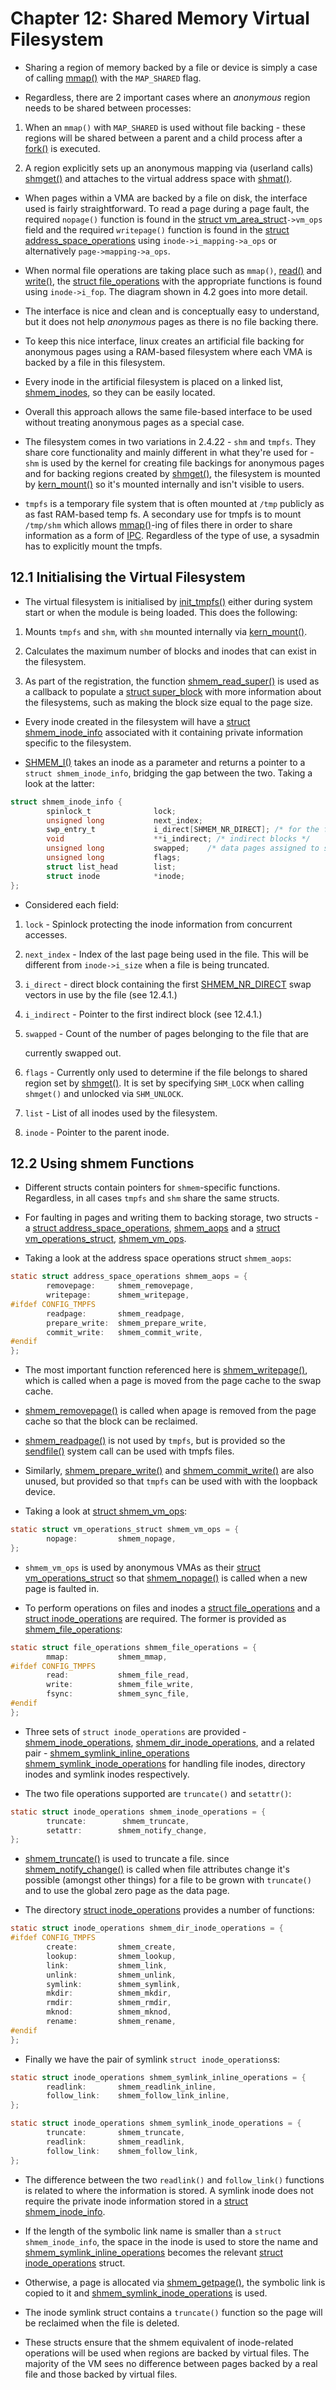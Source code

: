 # Chapter 12: Shared Memory Virtual Filesystem

* Sharing a region of memory backed by a file or device is simply a case of
  calling [mmap()][mmap] with the `MAP_SHARED` flag.

* Regardless, there are 2 important cases where an _anonymous_ region needs to
  be shared between processes:

1. When an `mmap()` with `MAP_SHARED` is used without file backing - these
   regions will be shared between a parent and a child process after a
   [fork()][fork] is executed.

2. A region explicitly sets up an anonymous mapping via (userland calls)
   [shmget()][shmget] and attaches to the virtual address space with
   [shmat()][shmat].

* When pages within a VMA are backed by a file on disk, the interface used is
  fairly straightforward. To read a page during a page fault, the required
  `nopage()` function is found in the
  [struct vm_area_struct][vm_area_struct]`->vm_ops` field and the required
  `writepage()` function is found in the
  [struct address_space_operations][address_space_operations] using
  `inode->i_mapping->a_ops` or alternatively `page->mapping->a_ops`.

* When normal file operations are taking place such as `mmap()`, [read()][read]
  and [write()][write], the [struct file_operations][file_operations] with the
  appropriate functions is found using `inode->i_fop`. The diagram shown in 4.2
  goes into more detail.

* The interface is nice and clean and is conceptually easy to understand, but it
  does not help _anonymous_ pages as there is no file backing there.

* To keep this nice interface, linux creates an artificial file backing for
  anonymous pages using a RAM-based filesystem where each VMA is backed by a
  file in this filesystem.

* Every inode in the artificial filesystem is placed on a linked list,
  [shmem_inodes][shmem_inodes], so they can be easily located.

* Overall this approach allows the same file-based interface to be used without
  treating anonymous pages as a special case.

* The filesystem comes in two variations in 2.4.22 - `shm` and `tmpfs`. They
  share core functionality and mainly different in what they're used for - `shm`
  is used by the kernel for creating file backings for anonymous pages and for
  backing regions created by [shmget()][shmget], the filesystem is mounted by
  [kern_mount()][kern_mount] so it's mounted internally and isn't visible to
  users.

* `tmpfs` is a temporary file system that is often mounted at `/tmp` publicly as
  as fast RAM-based temp fs. A secondary use for tmpfs is to mount `/tmp/shm`
  which allows [mmap()][mmap]-ing of files there in order to share information
  as a form of [IPC][ipc]. Regardless of the type of use, a sysadmin has to
  explicitly mount the tmpfs.

## 12.1 Initialising the Virtual Filesystem

* The virtual filesystem is initialised by [init_tmpfs()][init_tmpfs] either
  during system start or when the module is being loaded. This does the
  following:

1. Mounts `tmpfs` and `shm`, with `shm` mounted internally via
   [kern_mount()][kern_mount].

2. Calculates the maximum number of blocks and inodes that can exist in the
   filesystem.

3. As part of the registration, the function
   [shmem_read_super()][shmem_read_super] is used as a callback to populate a
   [struct super_block][super_block] with more information about the
   filesystems, such as making the block size equal to the page size.

* Every inode created in the filesystem will have a
  [struct shmem_inode_info][shmem_inode_info] associated with it containing
  private information specific to the filesystem.

* [SHMEM_I()][SHMEM_I] takes an inode as a parameter and returns a pointer to a
  `struct shmem_inode_info`, bridging the gap between the two. Taking a look at
  the latter:

```c
struct shmem_inode_info {
        spinlock_t              lock;
        unsigned long           next_index;
        swp_entry_t             i_direct[SHMEM_NR_DIRECT]; /* for the first blocks */
        void                    **i_indirect; /* indirect blocks */
        unsigned long           swapped;    /* data pages assigned to swap */
        unsigned long           flags;
        struct list_head        list;
        struct inode            *inode;
};
```

* Considered each field:

1. `lock` - Spinlock protecting the inode information from concurrent accesses.

2. `next_index` - Index of the last page being used in the file. This will be
   different from `inode->i_size` when a file is being truncated.

3. `i_direct` - direct block containing the first
   [SHMEM_NR_DIRECT][SHMEM_NR_DIRECT] swap vectors in use by the file (see
   12.4.1.)

4. `i_indirect` - Pointer to the first indirect block (see 12.4.1.)

5. `swapped` - Count of the number of pages belonging to the file that are

   currently swapped out.

6. `flags` - Currently only used to determine if the file belongs to shared
   region set by [shmget()][shmget]. It is set by specifying `SHM_LOCK` when
   calling `shmget()` and unlocked via `SHM_UNLOCK`.

7. `list` - List of all inodes used by the filesystem.

8. `inode` - Pointer to the parent inode.

## 12.2 Using shmem Functions

* Different structs contain pointers for `shmem`-specific functions. Regardless,
  in all cases `tmpfs` and `shm` share the same structs.

* For faulting in pages and writing them to backing storage, two structs - a
  [struct address_space_operations][address_space_operations],
  [shmem_aops][shmem_aops] and a
  [struct vm_operations_struct][vm_operations_struct],
  [shmem_vm_ops][shmem_vm_ops].

* Taking a look at the address space operations struct `shmem_aops`:

```c
static struct address_space_operations shmem_aops = {
        removepage:     shmem_removepage,
        writepage:      shmem_writepage,
#ifdef CONFIG_TMPFS
        readpage:       shmem_readpage,
        prepare_write:  shmem_prepare_write,
        commit_write:   shmem_commit_write,
#endif
};
```

* The most important function referenced here is
  [shmem_writepage()][shmem_writepage], which is called when a page is moved
  from the page cache to the swap cache.

* [shmem_removepage()][shmem_removepage] is called when apage is removed from
  the page cache so that the block can be reclaimed.

* [shmem_readpage()][shmem_readpage] is not used by `tmpfs`, but is provided so
  the [sendfile()][sendfile] system call can be used with tmpfs files.

* Similarly, [shmem_prepare_write()][shmem_prepare_write] and
  [shmem_commit_write()][shmem_commit_write] are also unused, but provided so
  that `tmpfs` can be used with with the loopback device.

* Taking a look at [struct shmem_vm_ops][shmem_vm_ops]:

```c
static struct vm_operations_struct shmem_vm_ops = {
        nopage:         shmem_nopage,
};
```

* `shmem_vm_ops` is used by anonymous VMAs as their
  [struct vm_operations_struct][vm_operations_struct] so that
  [shmem_nopage()][shmem_nopage] is called when a new page is faulted in.

* To perform operations on files and inodes a
  [struct file_operations][file_operations] and a
  [struct inode_operations][inode_operations] are required. The former is
  provided as [shmem_file_operations][shmem_file_operations]:

```c
static struct file_operations shmem_file_operations = {
        mmap:           shmem_mmap,
#ifdef CONFIG_TMPFS
        read:           shmem_file_read,
        write:          shmem_file_write,
        fsync:          shmem_sync_file,
#endif
};
```

* Three sets of `struct inode_operations` are provided -
  [shmem_inode_operations][shmem_inode_operations],
  [shmem_dir_inode_operations][shmem_dir_inode_operations], and a related pair -
  [shmem_symlink_inline_operations][shmem_symlink_inline_operations] [shmem_symlink_inode_operations][shmem_symlink_inode_operations] for handling
  file inodes, directory inodes and symlink inodes respectively.

* The two file operations supported are `truncate()` and `setattr()`:

```c
static struct inode_operations shmem_inode_operations = {
        truncate:        shmem_truncate,
        setattr:        shmem_notify_change,
};
```

* [shmem_truncate()][shmem_truncate] is used to truncate a file. since
  [shmem_notify_change()][shmem_notify_change] is called when file attributes
  change it's possible (amongst other things) for a file to be grown with
  `truncate()` and to use the global zero page as the data page.

* The directory [struct inode_operations][inode_operations] provides a number of
  functions:

```c
static struct inode_operations shmem_dir_inode_operations = {
#ifdef CONFIG_TMPFS
        create:         shmem_create,
        lookup:         shmem_lookup,
        link:           shmem_link,
        unlink:         shmem_unlink,
        symlink:        shmem_symlink,
        mkdir:          shmem_mkdir,
        rmdir:          shmem_rmdir,
        mknod:          shmem_mknod,
        rename:         shmem_rename,
#endif
};
```

* Finally we have the pair of symlink `struct inode_operations`s:

```c
static struct inode_operations shmem_symlink_inline_operations = {
        readlink:       shmem_readlink_inline,
        follow_link:    shmem_follow_link_inline,
};

static struct inode_operations shmem_symlink_inode_operations = {
        truncate:       shmem_truncate,
        readlink:       shmem_readlink,
        follow_link:    shmem_follow_link,
};
```

* The difference between the two `readlink()` and `follow_link()` functions is
  related to where the information is stored. A symlink inode does not require
  the private inode information stored in a
  [struct shmem_inode_info][shmem_inode_info].

* If the length of the symbolic link name is smaller than a `struct
  shmem_inode_info`, the space in the inode is used to store the name and
  [shmem_symlink_inline_operations][shmem_symlink_inline_operations] becomes the
  relevant [struct inode_operations][inode_operations] struct.

* Otherwise, a page is allocated via [shmem_getpage()][shmem_getpage], the
  symbolic link is copied to it and
  [shmem_symlink_inode_operations][shmem_symlink_inode_operations] is used.

* The inode symlink struct contains a `truncate()` function so the page will be
  reclaimed when the file is deleted.

* These structs ensure that the shmem equivalent of inode-related operations
  will be used when regions are backed by virtual files. The majority of the VM
  sees no difference between pages backed by a real file and those backed by
  virtual files.

[mmap]:http://man7.org/linux/man-pages/man2/mmap.2.html
[fork]:http://man7.org/linux/man-pages/man2/fork.2.html
[shmget]:http://man7.org/linux/man-pages/man2/shmget.2.html
[shmat]:http://man7.org/linux/man-pages/man2/shmat.2.html
[vm_area_struct]:https://github.com/lorenzo-stoakes/linux-historical/blob/v2.4.22/include/linux/mm.h#L44
[address_space_operations]:https://github.com/lorenzo-stoakes/linux-historical/blob/v2.4.22/include/linux/fs.h#L385
[read]:http://man7.org/linux/man-pages/man2/read.2.html
[write]:http://man7.org/linux/man-pages/man2/write.2.html
[file_operations]:https://github.com/lorenzo-stoakes/linux-historical/blob/v2.4.22/include/linux/fs.h#L858
[shmem_inodes]:https://github.com/lorenzo-stoakes/linux-historical/blob/v2.4.22/mm/shmem.c#L71
[kern_mount]:https://github.com/lorenzo-stoakes/linux-historical/blob/v2.4.22/fs/super.c#L866
[ipc]:https://en.wikipedia.org/wiki/Inter-process_communication

[init_tmpfs]:https://github.com/lorenzo-stoakes/linux-historical/blob/v2.4.22/mm/shmem.c#L1560
[shmem_read_super]:https://github.com/lorenzo-stoakes/linux-historical/blob/v2.4.22/mm/shmem.c#L1452
[super_block]:https://github.com/lorenzo-stoakes/linux-historical/blob/v2.4.22/include/linux/fs.h#L740
[shmem_inode_info]:https://github.com/lorenzo-stoakes/linux-historical/blob/v2.4.22/include/linux/shmem_fs.h?#L20
[SHMEM_I]:https://github.com/lorenzo-stoakes/linux-historical/blob/v2.4.22/include/linux/shmem_fs.h?#L39
[SHMEM_NR_DIRECT]:https://github.com/lorenzo-stoakes/linux-historical/blob/v2.4.22/include/linux/shmem_fs.h?#L6
[shmem_aops]:https://github.com/lorenzo-stoakes/linux-historical/blob/v2.4.22/mm/shmem.c#L1500
[vm_operations_struct]:https://github.com/lorenzo-stoakes/linux-historical/blob/v2.4.22/include/linux/mm.h#L133
[shmem_vm_ops]:https://github.com/lorenzo-stoakes/linux-historical/blob/v2.4.22/mm/shmem.c#L1547
[shmem_writepage]:https://github.com/lorenzo-stoakes/linux-historical/blob/v2.4.22/mm/shmem.c#L522
[shmem_removepage]:https://github.com/lorenzo-stoakes/linux-historical/blob/v2.4.22/mm/shmem.c#L83
[shmem_readpage]:https://github.com/lorenzo-stoakes/linux-historical/blob/v2.4.22/mm/shmem.c#L896
[sendfile]:http://man7.org/linux/man-pages/man2/sendfile.2.html
[shmem_prepare_write]:https://github.com/lorenzo-stoakes/linux-historical/blob/v2.4.22/mm/shmem.c#L905
[shmem_commit_write]:https://github.com/lorenzo-stoakes/linux-historical/blob/v2.4.22/mm/shmem.c#L912
[shmem_nopage]:https://github.com/lorenzo-stoakes/linux-historical/blob/v2.4.22/mm/shmem.c#L763
[inode_operations]:https://github.com/lorenzo-stoakes/linux-historical/blob/v2.4.22/include/linux/fs.h#L879
[shmem_file_operations]:https://github.com/lorenzo-stoakes/linux-historical/blob/v2.4.22/mm/shmem.c#L1510
[shmem_inode_operations]:https://github.com/lorenzo-stoakes/linux-historical/blob/v2.4.22/mm/shmem.c#L1519
[shmem_dir_inode_operations]:https://github.com/lorenzo-stoakes/linux-historical/blob/v2.4.22/mm/shmem.c#L1524
[shmem_symlink_inline_operations]:https://github.com/lorenzo-stoakes/linux-historical/blob/v2.4.22/mm/shmem.c#L1354
[shmem_symlink_inode_operations]:https://github.com/lorenzo-stoakes/linux-historical/blob/v2.4.22/mm/shmem.c#L1359
[shmem_truncate]:https://github.com/lorenzo-stoakes/linux-historical/blob/v2.4.22/mm/shmem.c#L351
[shmem_notify_change]:https://github.com/lorenzo-stoakes/linux-historical/blob/v2.4.22/mm/shmem.c#L375
[shmem_getpage]:https://github.com/lorenzo-stoakes/linux-historical/blob/v2.4.22/mm/shmem.c#L583
